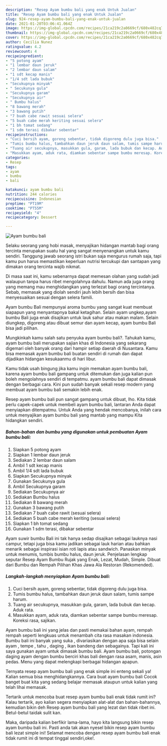 ```yaml
---
description: "Resep Ayam bumbu bali yang enak Untuk Jualan"
title: "Resep Ayam bumbu bali yang enak Untuk Jualan"
slug: 924-resep-ayam-bumbu-bali-yang-enak-untuk-jualan
date: 2021-01-20T03:06:41.064Z
image: https://img-global.cpcdn.com/recipes/21ca219c2a0669cf/680x482cq70/ayam-bumbu-bali-foto-resep-utama.jpg
thumbnail: https://img-global.cpcdn.com/recipes/21ca219c2a0669cf/680x482cq70/ayam-bumbu-bali-foto-resep-utama.jpg
cover: https://img-global.cpcdn.com/recipes/21ca219c2a0669cf/680x482cq70/ayam-bumbu-bali-foto-resep-utama.jpg
author: Cecilia Nunez
ratingvalue: 4.2
reviewcount: 4
recipeingredient:
- "5 potong ayam"
- "1 lembar daun jeruk"
- "2 lembar daun salam"
- "1 sdt kecap manis"
- "1/4 sdt lada bubuk"
- "Secukupnya minyak"
- " Secukunya gula"
- "Secukupnya garam"
- "Secukupnya air"
- " Bumbu halus"
- "8 bawang merah"
- "3 bawang putih"
- "7 buah cabe rawit sesuai selera"
- "5 buah cabe merah keriting sesuai selera"
- "1 bh tomat sedang"
- "1 sdm terasi dibakar sebentar"
recipeinstructions:
- "Cuci bersih ayam, goreng sebentar, tidak digoreng dulu juga bisa."
- "Tumis bumbu halus, tambahkan daun jeruk daun salam, tumis sampe harum."
- "Tuang air secukupnya, masukkan gula, garam, lada bubuk dan kecap. Aduk rata."
- "Masukkan ayam, aduk rata, diamkan sebentar sampe bumbu meresap. Koreksi rasa, sajikan."
categories:
- Resep
tags:
- ayam
- bumbu
- bali

katakunci: ayam bumbu bali 
nutrition: 244 calories
recipecuisine: Indonesian
preptime: "PT19M"
cooktime: "PT55M"
recipeyield: "4"
recipecategory: Dessert

---
```



![Ayam bumbu bali](https://img-global.cpcdn.com/recipes/21ca219c2a0669cf/680x482cq70/ayam-bumbu-bali-foto-resep-utama.jpg)

Selaku seorang yang hobi masak, menyajikan hidangan mantab bagi orang tercinta merupakan suatu hal yang sangat menyenangkan untuk kamu sendiri. Tanggung jawab seorang istri bukan saja mengurus rumah saja, tapi kamu pun harus memastikan keperluan nutrisi tercukupi dan santapan yang dimakan orang tercinta wajib nikmat.

Di masa  saat ini, kamu sebenarnya dapat memesan olahan yang sudah jadi walaupun tanpa harus ribet mengolahnya dahulu. Namun ada juga orang yang memang mau menghidangkan yang terlezat bagi orang tercintanya. Sebab, memasak yang diolah sendiri jauh lebih bersih dan bisa menyesuaikan sesuai dengan selera famili. 

Ayam bumbu Bali mempunyai aroma bumbu yang sangat kuat membuat siapapun yang menyantapnya bakal ketagihan. Selain ayam ungkep,ayam bumbu Bali juga enak disajikan untuk lauk sahur atau makan malam. Selain diungkep, digoreng atau dibuat semur dan ayam kecap, ayam bumbu Bali bisa jadi pilihan.

Mungkinkah kamu salah satu penyuka ayam bumbu bali?. Tahukah kamu, ayam bumbu bali merupakan sajian khas di Indonesia yang sekarang digemari oleh banyak orang dari hampir setiap daerah di Nusantara. Kamu bisa memasak ayam bumbu bali buatan sendiri di rumah dan dapat dijadikan hidangan kesukaanmu di hari libur.

Kamu tidak usah bingung jika kamu ingin memakan ayam bumbu bali, karena ayam bumbu bali gampang untuk ditemukan dan juga kalian pun boleh mengolahnya sendiri di tempatmu. ayam bumbu bali dapat dimasak dengan berbagai cara. Kini pun sudah banyak sekali resep modern yang membuat ayam bumbu bali semakin lebih enak.

Resep ayam bumbu bali pun sangat gampang untuk dibuat, lho. Kita tidak perlu capek-capek untuk membeli ayam bumbu bali, lantaran Anda dapat menyiapkan ditempatmu. Untuk Anda yang hendak mencobanya, inilah cara untuk menyajikan ayam bumbu bali yang mantab yang mampu Kita hidangkan sendiri.

<!--inarticleads1-->

##### Bahan-bahan dan bumbu yang digunakan untuk pembuatan Ayam bumbu bali:

1. Siapkan 5 potong ayam
1. Siapkan 1 lembar daun jeruk
1. Sediakan 2 lembar daun salam
1. Ambil 1 sdt kecap manis
1. Ambil 1/4 sdt lada bubuk
1. Siapkan Secukupnya minyak
1. Gunakan  Secukunya gula
1. Ambil Secukupnya garam
1. Sediakan Secukupnya air
1. Sediakan  Bumbu halus
1. Sediakan 8 bawang merah
1. Gunakan 3 bawang putih
1. Sediakan 7 buah cabe rawit (sesuai selera)
1. Sediakan 5 buah cabe merah keriting (sesuai selera)
1. Siapkan 1 bh tomat sedang
1. Gunakan 1 sdm terasi, dibakar sebentar


Ayam suwir bumbu Bali ini tak hanya sedap disajikan sebagai lauknya nasi campur, tetapi juga bisa kamu jadikan sebagai lauk harian atau bahkan menarik sebagai inspirasi isian roti lapis atau sandwich. Panaskan minyak untuk menumis, tumbis bumbu halus, daun jeruk. Penjelasan lengkap seputar Resep Ayam Bumbu Rujak yang Enak, Lezat, Mudah, Simple. Dibuat dari Bumbu dan Rempah Pilihan Khas Jawa Ala Restoran (Rekomended). 

<!--inarticleads2-->

##### Langkah-langkah menyiapkan Ayam bumbu bali:

1. Cuci bersih ayam, goreng sebentar, tidak digoreng dulu juga bisa.
1. Tumis bumbu halus, tambahkan daun jeruk daun salam, tumis sampe harum.
1. Tuang air secukupnya, masukkan gula, garam, lada bubuk dan kecap. Aduk rata.
1. Masukkan ayam, aduk rata, diamkan sebentar sampe bumbu meresap. Koreksi rasa, sajikan.


Ayam bumbu bali ini yang jelas dan pasti memakai bahan ayam, rempah rempah seperti lengkuas untuk menambah cita rasa masakan indonesia. Bumbu bali ini banyak yang suka , divariasikan dengan apa saja bisa selain ayam , tempe , tahu , daging , ikan bandeng dan sebagainya. Tapi kali ini saya gunakan ayam untuk dimasak bumbu bali. Ayam bumbu bali, potongan daging ayam dengan bumbu berciri khas bali dengan rasa asam, manis, asin pedas. Menu yang dapat melengkapi berbagai hidangan apapun. 

Ternyata resep ayam bumbu bali yang enak simple ini enteng sekali ya! Kalian semua bisa menghidangkannya. Cara buat ayam bumbu bali Cocok banget buat kita yang sedang belajar memasak ataupun untuk kalian yang telah lihai memasak.

Tertarik untuk mencoba buat resep ayam bumbu bali enak tidak rumit ini? Kalau tertarik, ayo kalian segera menyiapkan alat-alat dan bahan-bahannya, kemudian bikin deh Resep ayam bumbu bali yang lezat dan tidak ribet ini. Betul-betul taidak sulit kan. 

Maka, daripada kalian berfikir lama-lama, hayo kita langsung bikin resep ayam bumbu bali ini. Pasti anda tak akan nyesel bikin resep ayam bumbu bali lezat simple ini! Selamat mencoba dengan resep ayam bumbu bali enak tidak rumit ini di tempat tinggal sendiri,oke!.

